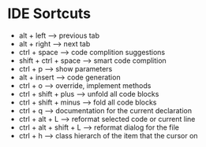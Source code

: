 # IDE Sortcuts

* alt + left --> previous tab
* alt + right --> next tab
* ctrl + space --> code complition suggestions
* shift + ctrl + space --> smart code complition
* ctrl + p --> show parameters
* alt + insert --> code generation
* ctrl + o --> override, implement methods
* ctrl + shift + plus --> unfold all code blocks
* ctrl + shift + minus --> fold all code blocks
* ctrl + q --> documentation for the current declaration
* ctrl + alt + L --> reformat selected code or current line
* ctrl + alt + shift + L --> reformat dialog for the file
* ctrl + h --> class hierarch of the item that the cursor on
